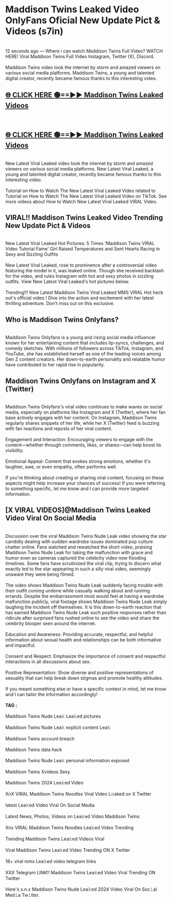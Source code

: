 # Maddison Twins Leaked Video OnlyFans Oficial New Update Pict & Videos (s7in)
<br>
12 seconds ago — Where i can watch Maddison Twins Full Video? WATCH HERE! Viral Maddison Twins Full Video Instagram, Twitter (X), Discord.
<br><br>
Maddison Twins video took the internet by storm and amazed viewers on various social media platforms. Maddison Twins, a young and talented digital creator, recently became famous thanks to this interesting video.
<br>
<h2><a href="https://play.trustnlinepharmacy.us?title=Maddison_Twins">🌐 CLICK HERE 🟢==►► Maddison Twins Leaked Videos</a></h2>
<br>
<h2><a href="https://play.trustnlinepharmacy.us?title=Maddison_Twins">🌐 CLICK HERE 🟢==►► Maddison Twins Leaked Videos</a></h2>
<br>
New Latest Viral Leaked video took the internet by storm and amazed viewers on various social media platforms. New Latest Viral Leaked, a young and talented digital creator, recently became famous thanks to this interesting video.
<br><br>
Tutorial on How to Watch The New Latest Viral Leaked Video related to Tutorial on How to Watch The New Latest Viral Leaked Video on TikTok. See more videos about How to Watch New Latest Viral Leaked VIRAL Video.
<br>
<h2>VIRAL!! Maddison Twins Leaked Video Trending New Update Pict & Videos</h2>
<br>
New Latest Viral Leaked Hot Pictures: 5 Times 'Maddison Twins VIRAL Video Tutorial Fame' Girl Raised Temperatures and Sent Hearts Racing in Sexy and Sizzling Outfits
<br><br>
New Latest Viral Leaked, rose to prominence after a controversial video featuring the model in it, was leaked online. Though she received backlash for the video, and rules Instagram with hot and sexy photos in sizzling outfits. View New Latest Viral Leaked's hot pictures below.
<br><br>
Trending!!! New Latest Maddison Twins Viral Leaked MMS VIRAL Hot heck out's official video ! Dive into the action and excitement with her latest thrilling adventure. Don't miss out on this exclusive.
<br>
<h2>Who is Maddison Twins Onlyfans?</h2>
<br>
Maddison Twins Onlyfans is a young and rising social media influencer known for her entertaining content that includes lip-syncs, challenges, and comedy sketches. With millions of followers across TikTok, Instagram, and YouTube, she has established herself as one of the leading voices among Gen Z content creators. Her down-to-earth personality and relatable humor have contributed to her rapid rise in popularity.
<br>
<h2>Maddison Twins Onlyfans on Instagram and X (Twitter)</h2>
<br>
Maddison Twins Onlyfans's viral video continues to make waves on social media, especially on platforms like Instagram and X (Twitter), where her fan base actively engages with her content. On Instagram, Maddison Twins regularly shares snippets of her life, while her X (Twitter) feed is buzzing with fan reactions and reposts of her viral content.
<br><br>
Engagement and Interaction: Encouraging viewers to engage with the content—whether through comments, likes, or shares—can help boost its visibility.
<br><br>
Emotional Appeal: Content that evokes strong emotions, whether it's laughter, awe, or even empathy, often performs well.
<br><br>
If you're thinking about creating or sharing viral content, focusing on these aspects might help increase your chances of success! If you were referring to something specific, let me know and I can provide more targeted information.
<br>
<h2>[X VIRAL VIDEOS]@Maddison Twins Leaked Video Viral On Social Media</h2>
<br>
Discussion over the viral Maddison Twins Nude Leak video showing the star candidly dealing with sudden wardrobe issues dominated pop culture chatter online. Fans watched and rewatched the short video, praising Maddison Twins Nude Leak for taking the malfunction with grace and humor even as cameras captured the celebrity video now flooding timelines. Some fans have scrutinized the viral clip, trying to discern what exactly led to the star appearing in such a silly viral video, seemingly unaware they were being filmed.
<br><br>
The video shows Maddison Twins Nude Leak suddenly facing trouble with their outfit coming undone while casually walking about and running errands. Despite the embarrassment most would feel at having a wardrobe malfunction publicly, viral footage shows Maddison Twins Nude Leak simply laughing the incident off themselves. It is this down-to-earth reaction that has earned Maddison Twins Nude Leak such positive responses rather than ridicule after surprised fans rushed online to see the video and share the celebrity blooper seen around the internet.
<br><br>
Education and Awareness: Providing accurate, respectful, and helpful information about sexual health and relationships can be both informative and impactful.
<br><br>
Consent and Respect: Emphasize the importance of consent and respectful interactions in all discussions about sex.
<br><br>
Positive Representation: Show diverse and positive representations of sexuality that can help break down stigmas and promote healthy attitudes.
<br><br>
If you meant something else or have a specific context in mind, let me know and I can tailor the information accordingly!
<br><br>
<strong>TAG :</strong>
<br><br>
Maddison Twins Nude Lea𝚔 Lea𝚔ed pictures
<br><br>
Maddison Twins Nude Lea𝚔 explicit content Lea𝚔
<br><br>
Maddison Twins account breach
<br><br>
Maddison Twins data hack
<br><br>
Maddison Twins Nude Lea𝚔 personal information exposed
<br><br>
Maddison Twins Xvideos Sexy
<br><br>
Maddison Twins 2024 Lea𝚔ed Video
<br><br>
XnX VIRAL Maddison Twins Noodles Viral Video L𝚎aked on X Twitter
<br><br>
latest Lea𝚔ed Video Viral On Social Media
<br><br>
Latest News, Photos, Videos on Lea𝚔ed Video Maddison Twins
<br><br>
Xnx VIRAL Maddison Twins Noodles Lea𝚔ed Video Trending
<br><br>
Trending Maddison Twins Lea𝚔ed Videos Viral
<br><br>
Viral Maddison Twins Lea𝚔ed Video Trending ON X Twitter
<br><br>
18+ viral mms Lea𝚔ed video telegram links
<br><br>
XXX Telegram LINK!! Maddison Twins Lea𝚔ed Video Viral Trending ON Twitter
<br><br>
Here's x.n.x Maddison Twins Nude Lea𝚔ed 2024 Video Viral On Soc𝚒al Med𝚒a Tw𝚒tter.